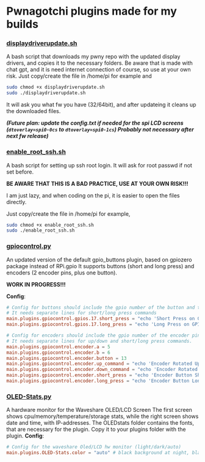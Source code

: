 # Pwnagotchi plugins made for my builds

### [displaydriverupdate.sh](https://github.com/RasTacsko/Pwnagotchi-plugins/blob/main/displaydriverupdate.sh "displaydriverupdate.sh")

A  bash script that downloads my pwny repo with the updated display drivers, and copies it to the necessary folders.
Be aware that is made with chat gpt, and it is need internet connection of course, so use at your own risk.
Just copy/create the file in /home/pi for example and
```bash
sudo chmod +x displaydriverupdate.sh
sudo ./displaydriverupdate.sh
```
It will ask you what fw you have (32/64bit), and after updateing it cleans up the downloaded files.

***(Future plan: update the config.txt if needed for the spi LCD screens (`dtoverlay=spi0-0cs` to `dtoverlay=spi0-1cs`)
Probably not necessary after next fw release)***

### [enable_root_ssh.sh](https://github.com/RasTacsko/Pwnagotchi-plugins/blob/main/enable_root_ssh.sh "enable_root_ssh.sh")

A  bash script for setting up ssh root login.
It will ask for root passwd if not set before.

**BE AWARE THAT THIS IS A BAD PRACTICE, USE AT YOUR OWN RISK!!!**

I am just lazy, and when coding on the pi, it is easier to open the files directly.

Just copy/create the file in /home/pi for example, 
```bash
sudo chmod +x enable_root_ssh.sh
sudo ./enable_root_ssh.sh
```

### [**gpiocontrol.py**](https://github.com/RasTacsko/Pwnagotchi-plugins/blob/main/gpiocontrol.py "gpiocontrol.py")

An updated version of the default gpio_buttons plugin, based on gpiozero package instead of RPi.gpio
It supports buttons (short and long press) and encoders (2 encoder pins, plus one button).

**WORK IN PROGRESS!!!**

**Config**:
```toml
# Config for buttons should include the gpio number of the button and the commands to run.
# It needs separate lines for short/long press commands
main.plugins.gpiocontrol.gpios.17.short_press = "echo 'Short Press on GPIO 17'"
main.plugins.gpiocontrol.gpios.17.long_press = "echo 'Long Press on GPIO 17'"

# Config for encoders should include the gpio number of the encoder pins, the gpio number of the button pin, and the commands to run.
# It needs separate lines for up/down and short/long press commands.
main.plugins.gpiocontrol.encoder.a = 5
main.plugins.gpiocontrol.encoder.b = 6
main.plugins.gpiocontrol.encoder.button = 13
main.plugins.gpiocontrol.encoder.up_command = "echo 'Encoder Rotated Up'"
main.plugins.gpiocontrol.encoder.down_command = "echo 'Encoder Rotated Down'"
main.plugins.gpiocontrol.encoder.short_press = "echo 'Encoder Button Short Pressed'"
main.plugins.gpiocontrol.encoder.long_press = "echo 'Encoder Button Long Pressed'"
```

### [**OLED-Stats.py**](https://github.com/RasTacsko/Pwnagotchi-plugins/blob/main/OLED-Stats.py "OLED-Stats.py")

A hardware monitor for the Waveshare OLED/LCD Screen
The first screen shows cpu/memory/temperature/storage stats, while the right screen shows date and time, with IP-addresses.
The OLEDstats folder contains the fonts, that are necessary for the plugin. Copy it to your plugins folder with the plugin.
**Config**:
```toml
# Config for the waveshare Oled/LCD hw monitor (light/dark/auto)
main.plugins.OLED-Stats.color = "auto" # black background at night, black text during the day
```
